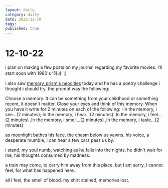 ```yaml
---
layout: daily
category: daily
date: 2022-12-10
tags: 
published: true
---
```

# 12-10-22
i plan on making a few posts on my journal regarding my favorite movies. I'll start soon with 1960's ‘하녀’ :)

i also saw [memory_prism's neocities](https://memory-prism.neocities.org/) today and he has a poetry challenge i thought i should try. the prompt was the following:

Choose a memory. It can be something from your childhood or something recent, it doesn’t matter. Close your eyes and think of this memory. When you have it write for 2 minutes on each of the following: -In the memory, i see…(2 minutes); In the memory, i hear…(2 minutes) ,In the memory, i feel…(2 minutes) ,In the memory, i smell…(2 minutes) ,In the memory, i taste…(2 minutes)

as moonlight bathes his face,
the chasm below us yawns.
his voice, a desperate mumble,
i can hear a few cars pass us by.

i stand, my soul numb,
watching as he falls into the nights.
he didn't wait for me,
his thoughts consumed by madness.

a train may come,
to carry him away from this place.
but I am sorry, I cannot feel,
for what has happened here.

all I feel,
the smell of blood.
my shirt stained,
memories lost.

